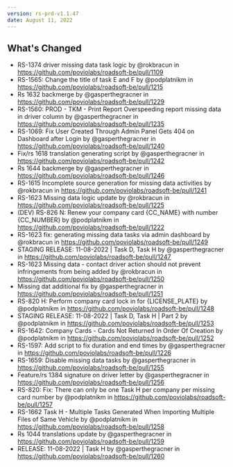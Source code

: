 ```yaml
---
version: rs-prd-v1.1.47
date: August 11, 2022
---
```


## What's Changed
* RS-1374 driver missing data task logic by @rokbracun in https://github.com/poviolabs/roadsoft-be/pull/1109
* RS-1565: Change the title of task E and F by @podplatnikm in https://github.com/poviolabs/roadsoft-be/pull/1215
* Rs 1632 backmerge by @gasperthegracner in https://github.com/poviolabs/roadsoft-be/pull/1229
* RS-1560: PROD - TKM - Print Report Overspeeding report missing data in driver column by @gasperthegracner in https://github.com/poviolabs/roadsoft-be/pull/1235
* RS-1069: Fix User Created Through Admin Panel Gets 404 on Dashboard after Login by @gasperthegracner in https://github.com/poviolabs/roadsoft-be/pull/1240
* Fix/rs 1618 translation generating script by @gasperthegracner in https://github.com/poviolabs/roadsoft-be/pull/1242
* Rs 1644 backmerge by @gasperthegracner in https://github.com/poviolabs/roadsoft-be/pull/1246
* RS-1615 Incomplete source generation for missing data activities by @rokbracun in https://github.com/poviolabs/roadsoft-be/pull/1241
* RS-1623 Missing data logic update by @rokbracun in https://github.com/poviolabs/roadsoft-be/pull/1225
* (DEV) RS-826 N: Renew your company card {CC_NAME} with number {CC_NUMBER} by @podplatnikm in https://github.com/poviolabs/roadsoft-be/pull/1222
* RS-1623 fix: generating missing data tasks via admin dashboard by @rokbracun in https://github.com/poviolabs/roadsoft-be/pull/1249
* STAGING RELEASE: 11-08-2022 | Task D, Task H by @gasperthegracner in https://github.com/poviolabs/roadsoft-be/pull/1247
* RS-1623 Missing data - contact driver action should not prevent infringements from being added by @rokbracun in https://github.com/poviolabs/roadsoft-be/pull/1250
* Missing dat additional fix by @gasperthegracner in https://github.com/poviolabs/roadsoft-be/pull/1251
* RS-820 H: Perform company card lock in for {LICENSE_PLATE} by @podplatnikm in https://github.com/poviolabs/roadsoft-be/pull/1248
* STAGING RELEASE: 11-08-2022 | Task D, Task H | Part 2  by @podplatnikm in https://github.com/poviolabs/roadsoft-be/pull/1253
* RS-1642: Company Cards - Cards Not Returned In Order Of Creation by @podplatnikm in https://github.com/poviolabs/roadsoft-be/pull/1252
* RS-1597: Add script to fix duration and end times by @gasperthegracner in https://github.com/poviolabs/roadsoft-be/pull/1226
* RS-1659: Disable missing data tasks by @gasperthegracner in https://github.com/poviolabs/roadsoft-be/pull/1255
* Feature/rs 1384 signature on driver letter by @gasperthegracner in https://github.com/poviolabs/roadsoft-be/pull/1256
* RS-820: Fix: There can only be one Task H per company per missing card number by @podplatnikm in https://github.com/poviolabs/roadsoft-be/pull/1257
* RS-1662 Task H - Multiple Tasks Generated When Importing Multiple Files of Same Vehicle by @podplatnikm in https://github.com/poviolabs/roadsoft-be/pull/1258
* Rs 1044 translations update by @gasperthegracner in https://github.com/poviolabs/roadsoft-be/pull/1259
* RELEASE: 11-08-2022 | Task H by @gasperthegracner in https://github.com/poviolabs/roadsoft-be/pull/1260